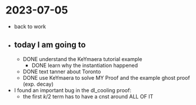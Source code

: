 2023-07-05
==========
- back to work
- ## today I am going to
	- DONE understand the KeYmaera tutorial example
		- DONE learn why the instantiation happened
	- DONE text tanner about Toronto
	- DONE use KeYmaera to solve MY Proof and the example ghost proof (exp. decay)
- I found an important bug in the dl_cooling proof:
	- the first $k/2$ term has to have a cnst around ALL OF IT
